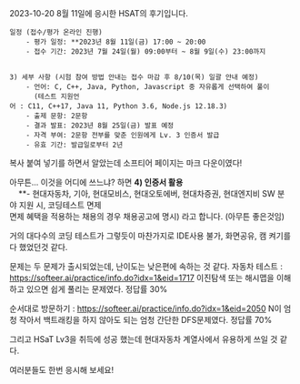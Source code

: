 2023-10-20
8월 11일에 응시한 HSAT의 후기입니다.
```
일정 (접수/평가 온라인 진행)
    - 평가 일정: **2023년 8월 11일(금) 17:00 ~ 20:00  
    - 접수 기간: 2023년 7월 24일(월) 09:00부터 ~ 8월 9일(수) 23:00까지

  
3) 세부 사항 (시험 참여 방법 안내는 접수 마감 후 8/10(목) 일괄 안내 예정)  
    - 언어: C, C++, Java, Python, Javascript 중 자유롭게 선택하여 풀이   
      (테스트 지원언어 : C11, C++17, Java 11, Python 3.6, Node.js 12.18.3)  
    - 출제 문항: 2문항  
    - 결과 발표: 2023년 8월 25일(금) 발표 예정  
    - 자격 부여: 2문항 전부를 맞춘 인원에게 Lv. 3 인증서 발급  
    - 유효 기간: 발급일로부터 2년
```
복사 붙여 넣기를 하면서 알았는데 소프티어 페이지는 마크 다운이였다!

아무튼... 이것을 어디에 쓰느냐? 하면
**4) 인증서 활용**  
    **- 현대자동차, 기아, 현대모비스, 현대오토에버, 현대차증권, 현대엔지비 SW 분야 지원 시, 코딩테스트 면제  
면제 혜택을 적용하는 채용의 경우 채용공고에 명시)
라고 합니다. (아무튼 좋은것임)

거의 대다수의 코딩 테스트가 그렇듯이 마찬가지로 IDE사용 불가, 화면공유, 캠 켜기를 다 했었던것 같다.

문제는 두 문제가 출시되었는데, 난이도는 낮은편에 속하는 것 같다.
자동차 테스트 : https://softeer.ai/practice/info.do?idx=1&eid=1717
이진탐색 또는 해시맵을 이해하고 있으면 쉽게 풀리는 문제였다. 정답률 30%

순서대로 방문하기 : https://softeer.ai/practice/info.do?idx=1&eid=2050
N이 엄청 작아서 백트래킹을 하지 않아도 되는 엄청 간단한 DFS문제였다. 정답률 70%

그리고 HSaT Lv3을 취득에 성공 했는데 현대자동차 계열사에서 유용하게 쓰일 것 같다.

여러분들도 한번 응시해 보세요!